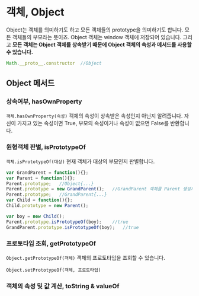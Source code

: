 # 객체, Object

Object는 객체를 의미하기도 하고 모든 객체들의 prototype을 의미하기도 합니다. 모든 객체들의 부모라는 뜻이죠. Object 객체는 window 객체에 저장되어 있습니다. 그리고 **모든 객체는 Object 객체를 상속받기 때문에 Object 객체의 속성과 메서드를 사용할 수 있습니다.**

```javascript
Math.__proto__.constructor	//Object
```



## Object 메서드

### 상속여부, hasOwnProperty

`객체.hasOwnProperty(속성)` 객체의 속성이 상속받은 속성인지 아닌지 알려줍니다. 자신이 가지고 있는 속성이면 True, 부모의 속성이거나 속성이 없으면 False를 반환합니다.

### 원형객체 판별, isPrototypeOf

`객체.isPrototypeOf(대상)` 현재 객체가 대상의 부모인지 판별합니다.

```javascript
var GrandParent = function(){};
var Parent = function(){};
Parent.prototype;	//Object{...}
Parent.prototype = new GrandParent();	//GrandParent 객체를 Parent 생성자 함수의 원형으로 선언(부모로 선언)
Parent.prototype;	//GrandParent{...}
var Child = function(){};
Child.prototype = new Parent();

var boy = new Child();
Parent.prototype.isPrototypeOf(boy);	//true
GrandParent.prototype.isPrototypeOf(boy);	//true
```

### 프로토타입 조회, getPrototypeOf

`Object.getPrototypeOf(객체)` 객체의 프로토타입을 조회할 수 있습니다.

`Object.setPrototypeOf(객체, 프로토타입)`

### 객체의 속성 및 값 계산, toString & valueOf

